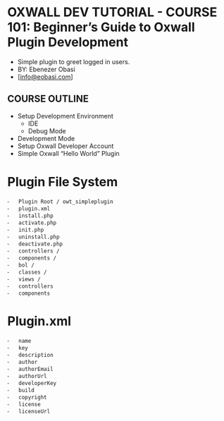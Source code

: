 # OXWALL DEV TUTORIAL - COURSE 101: Beginner’s Guide to Oxwall Plugin Development
* Simple plugin to greet logged in users.
* BY: Ebenezer Obasi
* [info@eobasi.com]

## COURSE OUTLINE ##

* Setup Development Environment
  - IDE
  - Debug Mode
 * Development Mode
 * Setup Oxwall Developer Account                                         
 * Simple Oxwall “Hello World” Plugin


# Plugin File System
	⁃	Plugin Root / owt_simpleplugin
	⁃	plugin.xml
	⁃	install.php
	⁃	activate.php
	⁃	init.php
	⁃	uninstall.php
	⁃	deactivate.php
	⁃	controllers /
	⁃	components /
	⁃	bol /
	⁃	classes /
	⁃	views /
	⁃	controllers
	⁃	components


# Plugin.xml
	⁃	name
	⁃	key
	⁃	description
	⁃	author
	⁃	authorEmail
	⁃	authorUrl
	⁃	developerKey
	⁃	build
	⁃	copyright
	⁃	license
	⁃	licenseUrl
